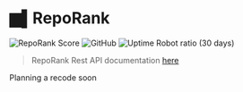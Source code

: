 
# ▆▌RepoRank
![RepoRank Score](https://api.reporank.dev/jackdevey/reporank/badge)
![GitHub](https://img.shields.io/github/license/jackdevey/reporank)
![Uptime Robot ratio (30 days)](https://img.shields.io/uptimerobot/ratio/m792296273-23514a61f05ac9b6af9b72fb)
> RepoRank Rest API documentation [here](https://github.com/jackdevey/reporank/wiki/RepoRank-API)

Planning a recode soon 
